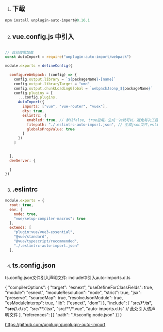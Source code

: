 
1. ## 下载
```js
npm install unplugin-auto-import@0.16.1
```





2. ## vue.config.js 中引入
```js

// 自动按需加载
const AutoImport = require("unplugin-auto-import/webpack")

module.exports = defineConfig({
 
  configureWebpack: (config) => {
    config.output.library = `${packageName}-[name]`
    config.output.libraryTarget = "umd"
    config.output.chunkLoadingGlobal = `webpackJsonp_${packageName}`
    config.plugins = [
      ...config.plugins,
      AutoImport({
        imports: ["vue", "vue-router", "vuex"],
        dts: true,
        eslintrc: {
          enabled: true, // 默认false, true启用。生成一次就可以，避免每次工程启动都生成
          filepath: "./.eslintrc-auto-import.json", // 生成json文件,eslintrc中引入
          globalsPropValue: true
        }
      })
    ]

 
  },
  devServer: {
  
  }
})

```


3. ## .eslintrc
```js
module.exports = {
  root: true,
  env: {
    node: true,
    "vue/setup-compiler-macros": true
  },
  extends: [
    "plugin:vue/vue3-essential",
    "@vue/standard",
    "@vue/typescript/recommended",
    "./.eslintrc-auto-import.json"
  ],
```

4. ## ts.config.json
ts.config.json文件引入声明文件: include中引入auto-imports.d.ts

{
  "compilerOptions": {
    "target": "esnext",
    "useDefineForClassFields": true,
    "module": "esnext",
    "moduleResolution": "node",
    "strict": true,
    "jsx": "preserve",
    "sourceMap": true,
    "resolveJsonModule": true,
    "esModuleInterop": true,
    "lib": ["esnext", "dom"]
  },
  "include": [
    "src/**/*.ts",
    "src/**/*.d.ts",
    "src/**/*.tsx",
    "src/**/*.vue",
    "auto-imports.d.ts" // 此处引入该声明文件
  ],
  "references": [{ "path": "./tsconfig.node.json" }]
}




https://github.com/unplugin/unplugin-auto-import